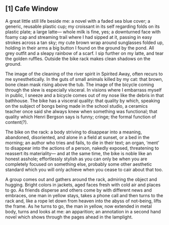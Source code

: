 ## [1] Cafe Window

A great little still life beside me: a novel with a faded sea blue cover; a generic, reusable plastic cup; my croissant in its self regarding folds on its plastic plate; a large latte— whole milk is fine, yes; a downturned face with foamy cap and streaming trail where I had sipped at it, passing in easy strokes across a tan sky; my cute brown wrap around sunglasses folded up, holding in their arms a big button I found on the ground by the pond. All grey outfit and a sleapy rainbow of a scarf. I sip further on my latte, and tear the golden ruffles. Outside the bike rack makes clean shadows on the ground. 

 The image of the cleaning of the river spirit in Spirited Away, often recurs to me synesthetically. In the guts of small animals killed by my cat: that brown, bone clean mask rising above the tub. The image of the bicycle coming through the slew is especially visceral. In visions where I embarrass myself in public, I sneeze and a bicycle comes out of my nose like the debris in that bathhouse. The bike has a visceral quality: that quality by which, speaking on the subject of bongs being made in the school studio, a ceramics teacher once said she always knew when something was functional; that quality which Henri Bergson says is funny; cringe; the formal function of content(?). 

 The bike on the rack: a body striving to disappear into a meaning, abandoned, disoriented, and alone in a field at sunset, or a bed in the morning; an author who tries and fails, to die in their text; an organ, ‘ment’ to disappear into the actions of a person, nakedly exposed, threatening to reassert its materiality— and at the same time, the bike is noble like an honest asshole; effortlessly stylish as you can only be when you are completely focused on something else, probably some other aesthetic standard which you will only achieve when you cease to cair about that too. 
	
 A group comes out and gathers around the rack, admiring the object and hugging. Bright colors in jackets, aged faces fresh with cold air and places to go. As friends disperse and others come by with different news and embraces, one man in yellow stays, takes a phone call and then turns to the rack and, like a rope let down from heaven into the abyss of not-being, lifts the frame. As he turns to go, the man in yellow, now extended in metal body, turns and looks at me: an apparition; an annotation in a second hand novel which shows through the pages ahead in the lamplight. 
